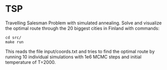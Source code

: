 # TSP

Travelling Salesman Problem with simulated annealing. Solve and visualize the optimal route
through the 20 biggest cities in Finland with commands:
```
cd src/
make run
```

This reads the file input/coords.txt and tries to find the optimal route by running 10 
individual simulations with 1e6 MCMC steps and initial temperature of T=2000.
